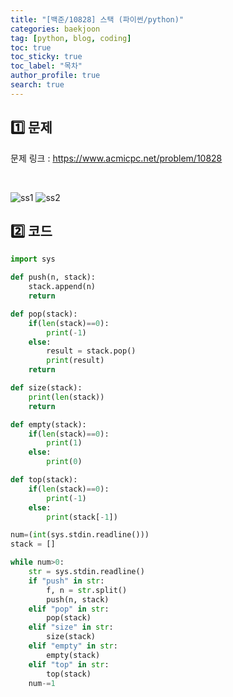 ```yaml
---
title: "[백준/10828] 스택 (파이썬/python)"
categories: baekjoon
tag: [python, blog, coding]
toc: true
toc_sticky: true
toc_label: "목차"
author_profile: true
search: true
---
```


## 1️⃣ 문제

문제 링크 : <a href="https://www.acmicpc.net/problem/10828" target="_blank">https://www.acmicpc.net/problem/10828</a>

<br/>

![ss1](https://user-images.githubusercontent.com/52556486/179785713-9a7e469b-6b8e-4496-90c8-dd0f82f7ef49.png)
![ss2](https://user-images.githubusercontent.com/52556486/179785792-4aed4108-ad5f-42c1-9bc5-9ae4f4c07084.png)

## 2️⃣ 코드

```python
import sys

def push(n, stack):
    stack.append(n)
    return

def pop(stack):
    if(len(stack)==0):
        print(-1)
    else:
        result = stack.pop()
        print(result)
    return

def size(stack):
    print(len(stack))
    return

def empty(stack):
    if(len(stack)==0):
        print(1)
    else:
        print(0)

def top(stack):
    if(len(stack)==0):
        print(-1)
    else:
        print(stack[-1])

num=(int(sys.stdin.readline()))
stack = []

while num>0:
    str = sys.stdin.readline()
    if "push" in str:
        f, n = str.split()
        push(n, stack)
    elif "pop" in str:
        pop(stack)
    elif "size" in str:
        size(stack)
    elif "empty" in str:
        empty(stack)
    elif "top" in str:
        top(stack)
    num-=1
```


